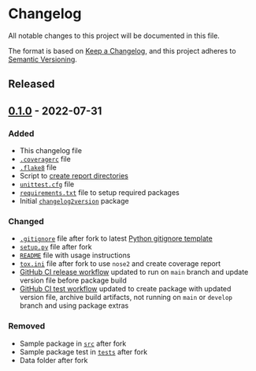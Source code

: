 # Changelog
All notable changes to this project will be documented in this file.

The format is based on [Keep a Changelog](https://keepachangelog.com/en/1.0.0/),
and this project adheres to [Semantic Versioning](https://semver.org/spec/v2.0.0.html).

<!--
## [x.y.z] - yyyy-mm-dd
### Added
### Changed
### Removed
### Fixed
-->
<!--
RegEx for release version from file
r"^\#\# \[\d{1,}[.]\d{1,}[.]\d{1,}\] \- \d{4}\-\d{2}-\d{2}$"
-->

## Released
## [0.1.0] - 2022-07-31
### Added
- This changelog file
- [`.coveragerc`](.coveragerc) file
- [`.flake8`](.flake8) file
- Script to [create report directories](create_report_dirs.py)
- [`unittest.cfg`](tests/unittest.cfg) file
- [`requirements.txt`](requirements.txt) file to setup required packages
- Initial [`changelog2version`](changelog2version) package

### Changed
- [`.gitignore`](.gitignore) file after fork to latest
  [Python gitignore template][ref-python-gitignore-template]
- [`setup.py`](setup.py) file after fork
- [`README`](README.md) file with usage instructions
- [`tox.ini`](tox.ini) file after fork to use `nose2` and create coverage
  report
- [GitHub CI release workflow](.github/workflows/release.yml) updated to run
  on `main` branch and update version file before package build
- [GitHub CI test workflow](.github/workflows/test.yml) updated to create
  package with updated version file, archive build artifacts, not running on
  `main` or `develop` branch and using package extras

### Removed
- Sample package in [`src`](src) after fork
- Sample package test in [`tests`](tests) after fork
- Data folder after fork

<!-- Links -->
[Unreleased]: https://github.com/brainelectronics/changelog2version/compare/0.1.0...develop

[0.1.0]: https://github.com/brainelectronics/changelog2version/tree/0.1.0

<!--
[ref-issue-1]: https://github.com/brainelectronics/changelog2version/issues/1
-->
[ref-python-gitignore-template]: https://github.com/github/gitignore/blob/e5323759e387ba347a9d50f8b0ddd16502eb71d4/Python.gitignore
